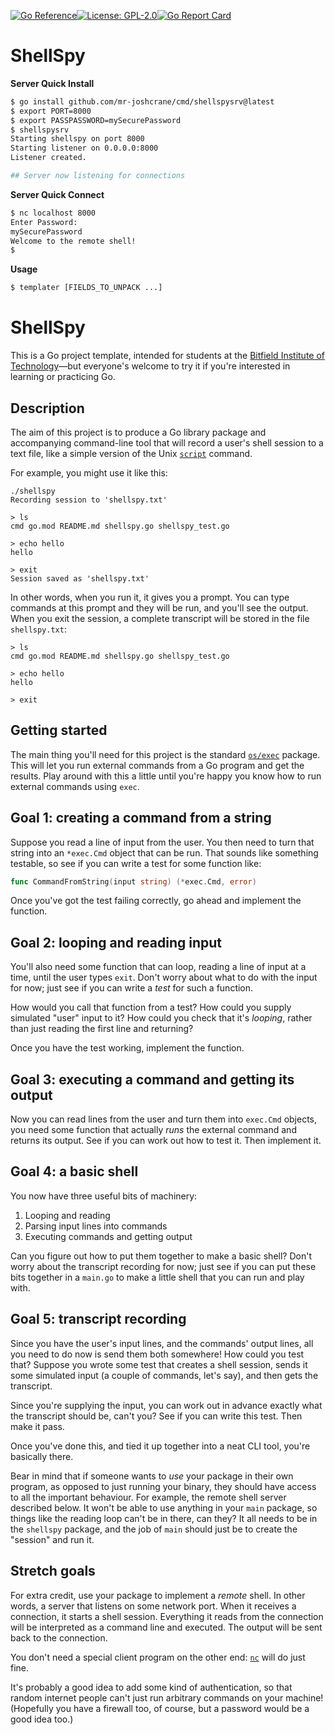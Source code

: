[![Go Reference](https://pkg.go.dev/badge/github.com/mr-joshcrane/shellspy.svg)](https://pkg.go.dev/github.com/mr-joshcrane/shellspy)[![License: GPL-2.0](https://img.shields.io/badge/Licence-GPL-2)](https://opensource.org/licenses/GPL-2.0)[![Go Report Card](https://goreportcard.com/badge/github.com/mr-joshcrane/shellspy)](https://goreportcard.com/report/github.com/mr-joshcrane/shellspy)

# ShellSpy

**Server Quick Install**
```bash
$ go install github.com/mr-joshcrane/cmd/shellspysrv@latest
$ export PORT=8000
$ export PASSPASSWORD=mySecurePassword
$ shellspysrv
Starting shellspy on port 8000
Starting listener on 0.0.0.0:8000
Listener created.

## Server now listening for connections
```

**Server Quick Connect**
```bash
$ nc localhost 8000
Enter Password:
mySecurePassword
Welcome to the remote shell!
$
```


**Usage**

```bash
$ templater [FIELDS_TO_UNPACK ...]
```

# ShellSpy

This is a Go project template, intended for students at the [Bitfield Institute of Technology](https://bitfieldconsulting.com/golang/bit)—but everyone's welcome to try it if you're interested in learning or practicing Go.

## Description

The aim of this project is to produce a Go library package and accompanying command-line tool that will record a user's shell session to a text file, like a simple version of the Unix [`script`](https://man7.org/linux/man-pages/man1/script.1.html) command.

For example, you might use it like this:

```
./shellspy
Recording session to 'shellspy.txt'

> ls
cmd go.mod README.md shellspy.go shellspy_test.go

> echo hello
hello

> exit
Session saved as 'shellspy.txt'
```

In other words, when you run it, it gives you a prompt. You can type commands at this prompt and they will be run, and you'll see the output. When you exit the session, a complete transcript will be stored in the file `shellspy.txt`:

```
> ls
cmd go.mod README.md shellspy.go shellspy_test.go

> echo hello
hello

> exit
```

## Getting started

The main thing you'll need for this project is the standard [`os/exec`](https://pkg.go.dev/os/exec) package. This will let you run external commands from a Go program and get the results. Play around with this a little until you're happy you know how to run external commands using `exec`.

## Goal 1: creating a command from a string

Suppose you read a line of input from the user. You then need to turn that string into an `*exec.Cmd` object that can be run. That sounds like something testable, so see if you can write a test for some function like:

```go
func CommandFromString(input string) (*exec.Cmd, error)
```

Once you've got the test failing correctly, go ahead and implement the function.

## Goal 2: looping and reading input

You'll also need some function that can loop, reading a line of input at a time, until the user types `exit`. Don't worry about what to do with the input for now; just see if you can write a _test_ for such a function.

How would you call that function from a test? How could you supply simulated "user" input to it? How could you check that it's _looping_, rather than just reading the first line and returning?

Once you have the test working, implement the function.

## Goal 3: executing a command and getting its output

Now you can read lines from the user and turn them into `exec.Cmd` objects, you need some function that actually _runs_ the external command and returns its output. See if you can work out how to test it. Then implement it.

## Goal 4: a basic shell

You now have three useful bits of machinery:

1. Looping and reading
2. Parsing input lines into commands
3. Executing commands and getting output

Can you figure out how to put them together to make a basic shell? Don't worry about the transcript recording for now; just see if you can put these bits together in a `main.go` to make a little shell that you can run and play with.

## Goal 5: transcript recording

Since you have the user's input lines, and the commands' output lines, all you need to do now is send them both somewhere! How could you test that? Suppose you wrote some test that creates a shell session, sends it some simulated input (a couple of commands, let's say), and then gets the transcript.

Since you're supplying the input, you can work out in advance exactly what the transcript should be, can't you? See if you can write this test. Then make it pass.

Once you've done this, and tied it up together into a neat CLI tool, you're basically there.

Bear in mind that if someone wants to _use_ your package in their own program, as opposed to just running your binary, they should have access to all the important behaviour. For example, the remote shell server described below. It won't be able to use anything in your `main` package, so things like the reading loop can't be in there, can they? It all needs to be in the `shellspy` package, and the job of `main` should just be to create the "session" and run it.

## Stretch goals

For extra credit, use your package to implement a _remote_ shell. In other words, a server that listens on some network port. When it receives a connection, it starts a shell session. Everything it reads from the connection will be interpreted as a command line and executed. The output will be sent back to the connection.

You don't need a special client program on the other end: [`nc`](https://linux.die.net/man/1/nc) will do just fine.

It's probably a good idea to add some kind of authentication, so that random internet people can't just run arbitrary commands on your machine! (Hopefully you have a firewall too, of course, but a password would be a good idea too.)
